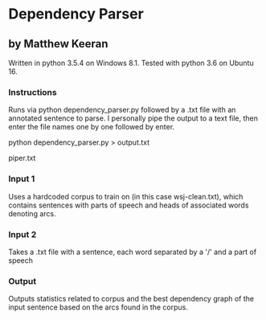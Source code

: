 # Dependency Parser 
## by Matthew Keeran
Written in python 3.5.4 on Windows 8.1. Tested with python 3.6 on Ubuntu 16.

### Instructions
Runs via python dependency_parser.py followed by a .txt file with an annotated sentence to parse.
I personally pipe the output to a text file, then enter the file names one by one followed by enter.	

python dependency_parser.py > output.txt

piper.txt


### Input 1
Uses a hardcoded corpus to train on (in this case wsj-clean.txt), which contains sentences with parts of speech and heads of associated words denoting arcs. 
### Input 2
Takes a .txt file with a sentence, each word separated by a '/' and a part of speech
### Output
Outputs statistics related to corpus and the best dependency graph of the input sentence based on the arcs found in the corpus.